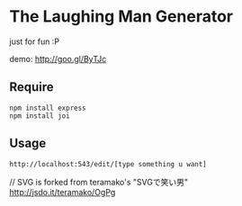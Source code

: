 The Laughing Man Generator
==========================
just for fun :P

demo: http://goo.gl/ByTJc

## Require
    npm install express
    npm install joi

## Usage
    http://localhost:543/edit/[type something u want]


// SVG is forked from teramako's "SVGで笑い男" http://jsdo.it/teramako/OgPg
